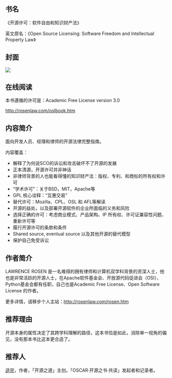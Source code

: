 ##  书名

《开源许可：软件自由和知识财产法》

英文原名：《Open Source Licensing: Software Freedom and Intellectual Property Law》

## 封面

![](./face-image/open-source-licensing.jpg.jpg)


## 在线阅读

本书遵循的许可是：Academic Free License version 3.0

http://rosenlaw.com/oslbook.htm 

## 内容简介

面向开发人员、经理和律师的开源法律完整指南。

内容覆盖：

* 解释了为何说SCO的诉讼和攻击破坏不了开源的发展
* 正本清源，开源许可并非神话
* 非律师背景的人也能看得懂的知识财产法：版权、专利、和商标的所有权和许可
* “学术许可”：关于BSD，MIT，Apache等
* GPL 核心诠释：“互惠交易”
* 替代许可：Mozilla、CPL、OSL 和 AFL等解读
* 开源的益处，以及部署开源软件的企业所面临的义务和风险
* 选择正确的许可：考虑商业模式、产品架构、IP 所有权、许可证兼容性问题、重新许可等
* 履行开源许可的条款和条件
* Shared source, eventual source 以及其他开源的替代模型
* 保护自己免受诉讼

## 作者简介

LAWRENCE ROSEN 是一名难得的拥有律师和计算机双学科背景的资深人士，他也是非常活跃的开源人士，在Apache软件基金会、开放源代码促进会（OSI）、Python基金会都有任职，自己也是Academic Free License、Open Software License 的作者。

更多详情，请移步个人主站：http://rosenlaw.com/rosen.htm 

## 推荐理由

开源本身的属性决定了其跨学科理解的路径，这本书恰是如此，消除单一视角的偏见，没有那本书比这本更合适了。

## 推荐人

[适兕](https://opensourceway.community/all_about_kuosi)，作者，「开源之道」主创。「OSCAR·开源之书·共读」发起者和记录者。